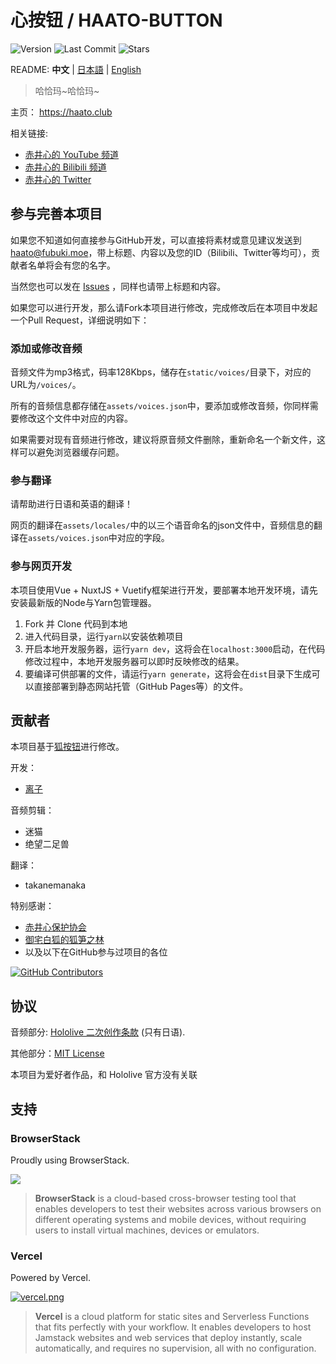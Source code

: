 # 心按钮 / HAATO-BUTTON

![Version](https://img.shields.io/github/package-json/v/voosc/haato-button)
![Last Commit](https://img.shields.io/github/last-commit/voosc/haato-button)
![Stars](https://img.shields.io/github/stars/voosc/haato-button)

README: **中文** | [日本語](https://github.com/voosc/haato-button/blob/master/README.JA.md) | [English](https://github.com/voosc/haato-button/blob/master/README.EN.md)

> 哈恰玛~哈恰玛~

主页： https://haato.club

相关链接:

- [赤井心的 YouTube 频道](https://www.youtube.com/channel/UC1CfXB_kRs3C-zaeTG3oGyg)
- [赤井心的 Bilibili 频道](https://space.bilibili.com/339567211)
- [赤井心的 Twitter](https://twitter.com/akaihaato)

## 参与完善本项目

如果您不知道如何直接参与GitHub开发，可以直接将素材或意见建议发送到[haato@fubuki.moe](mailto:haato@fubuki.moe)，带上标题、内容以及您的ID（Bilibili、Twitter等均可），贡献者名单将会有您的名字。

当然您也可以发在 [Issues](https://github.com/voosc/haato-button/issues) ，同样也请带上标题和内容。

如果您可以进行开发，那么请Fork本项目进行修改，完成修改后在本项目中发起一个Pull Request，详细说明如下：

### 添加或修改音频

音频文件为mp3格式，码率128Kbps，储存在`static/voices/`目录下，对应的URL为`/voices/`。

所有的音频信息都存储在`assets/voices.json`中，要添加或修改音频，你同样需要修改这个文件中对应的内容。

如果需要对现有音频进行修改，建议将原音频文件删除，重新命名一个新文件，这样可以避免浏览器缓存问题。

### 参与翻译

请帮助进行日语和英语的翻译！

网页的翻译在`assets/locales/`中的以三个语音命名的json文件中，音频信息的翻译在`assets/voices.json`中对应的字段。

### 参与网页开发

本项目使用Vue + NuxtJS + Vuetify框架进行开发，要部署本地开发环境，请先安装最新版的Node与Yarn包管理器。

1. Fork 并 Clone 代码到本地
2. 进入代码目录，运行`yarn`以安装依赖项目
3. 开启本地开发服务器，运行`yarn dev`，这将会在`localhost:3000`启动，在代码修改过程中，本地开发服务器可以即时反映修改的结果。
4. 要编译可供部署的文件，请运行`yarn generate`，这将会在`dist`目录下生成可以直接部署到静态网站托管（GitHub Pages等）的文件。

## 贡献者

本项目基于[狐按钮](https://github.com/voosc/haato-button)进行修改。

开发：

- [离子](https://github.com/lonelyion)

音频剪辑：

- 迷猫
- 绝望二足兽

翻译：

- takanemanaka

特别感谢：

- [赤井心保护协会](https://space.bilibili.com/157389653)
- [御宅白狐的狐笋之林](https://space.bilibili.com/314977548)
- 以及以下在GitHub参与过项目的各位

[![GitHub Contributors](https://contributors-img.web.app/image?repo=voosc/haato-button)](https://github.com/voosc/haato-button/graphs/contributors)

## 协议

音频部分: [Hololive 二次创作条款](https://www.hololive.tv/terms) (只有日语).

其他部分：[MIT License](https://github.com/voosc/haato-button/blob/master/LICENSE)

本项目为爱好者作品，和 Hololive 官方没有关联

## 支持

### BrowserStack

Proudly using BrowserStack.

[![](https://i.loli.net/2017/09/27/59cbc16b0f8b4.png)](https://www.browserstack.com/)

> **BrowserStack** is a cloud-based cross-browser testing tool that enables developers to test their websites across various browsers on different operating systems and mobile devices, without requiring users to install virtual machines, devices or emulators.

### Vercel

Powered by Vercel.

[![vercel.png](https://i.loli.net/2020/07/18/rPah8FVmqBXL6dj.png)](https://www.vercel.com/?utm_source=oruyanke&utm_campaign=oss)

> **​Vercel** is a cloud platform for static sites and Serverless Functions that fits perfectly with your workflow. It enables developers to host Jamstack websites and web services that deploy instantly, scale automatically, and requires no supervision, all with no configuration.
